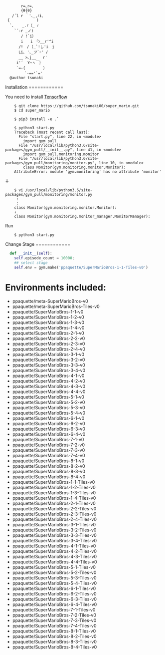            r=､r=､                  
           {θ{θ}                   
       /´l r ｀'､_,ﾉi、              
     {            )                
      `､ 　 _.r（_ ﾉ                 
        `´-r _ノ)                   
           / !`i）                  
           i　　i　｢ﾝ__r'^i          
          /!　/ (_`!し'i　j          
          Li､ '､_ツ`ｰ' /             
          __ >､j__   r'             
         i'´  Y⌒ヽ￣｝               
         `=-{        ）             
           　`-=='`='               
      @author tsunaki                 

<div id="installation"></div>Installation
============

You need to install [Tensorflow](https://www.tensorflow.org/)

```shell
    $ git clone https://github.com/tsunaki00/super_mario.git
    $ cd super_mario
```

```shell
    $ pip3 install -e .`
```

```shell
    $ python3 start.py 
    Traceback (most recent call last):
      File "start.py", line 22, in <module>
        import gym_pull
      File "/usr/local/lib/python3.6/site-packages/gym_pull/__init__.py", line 41, in <module>
        import gym_pull.monitoring.monitor
      File "/usr/local/lib/python3.6/site-packages/gym_pull/monitoring/monitor.py", line 10, in <module>
        class Monitor(gym.monitoring.monitor.Monitor):
    AttributeError: module 'gym.monitoring' has no attribute 'monitor'
```
 ↓
```shell
    $ vi /usr/local/lib/python3.6/site-packages/gym_pull/monitoring/monitor.py
     :
     :
    class Monitor(gym.monitoring.monitor.Monitor):
    ↓
    class Monitor(gym.monitoring.monitor_manager.MonitorManager):
```

Run

```shell
    $ python3 start.py
```

<div id="changeStage"></div>Change Stage
============

```python
  def __init__(self):
    self.episode_count = 10000;
    ## select stage
    self.env = gym.make('ppaquette/SuperMarioBros-1-1-Tiles-v0')
```

Environments included:
============
- ppaquette/meta-SuperMarioBros-v0
- ppaquette/meta-SuperMarioBros-Tiles-v0
- ppaquette/SuperMarioBros-1-1-v0
- ppaquette/SuperMarioBros-1-2-v0
- ppaquette/SuperMarioBros-1-3-v0
- ppaquette/SuperMarioBros-1-4-v0
- ppaquette/SuperMarioBros-2-1-v0
- ppaquette/SuperMarioBros-2-2-v0
- ppaquette/SuperMarioBros-2-3-v0
- ppaquette/SuperMarioBros-2-4-v0
- ppaquette/SuperMarioBros-3-1-v0
- ppaquette/SuperMarioBros-3-2-v0
- ppaquette/SuperMarioBros-3-3-v0
- ppaquette/SuperMarioBros-3-4-v0
- ppaquette/SuperMarioBros-4-1-v0
- ppaquette/SuperMarioBros-4-2-v0
- ppaquette/SuperMarioBros-4-3-v0
- ppaquette/SuperMarioBros-4-4-v0
- ppaquette/SuperMarioBros-5-1-v0
- ppaquette/SuperMarioBros-5-2-v0
- ppaquette/SuperMarioBros-5-3-v0
- ppaquette/SuperMarioBros-5-4-v0
- ppaquette/SuperMarioBros-6-1-v0
- ppaquette/SuperMarioBros-6-2-v0
- ppaquette/SuperMarioBros-6-3-v0
- ppaquette/SuperMarioBros-6-4-v0
- ppaquette/SuperMarioBros-7-1-v0
- ppaquette/SuperMarioBros-7-2-v0
- ppaquette/SuperMarioBros-7-3-v0
- ppaquette/SuperMarioBros-7-4-v0
- ppaquette/SuperMarioBros-8-1-v0
- ppaquette/SuperMarioBros-8-2-v0
- ppaquette/SuperMarioBros-8-3-v0
- ppaquette/SuperMarioBros-8-4-v0
- ppaquette/SuperMarioBros-1-1-Tiles-v0
- ppaquette/SuperMarioBros-1-2-Tiles-v0
- ppaquette/SuperMarioBros-1-3-Tiles-v0
- ppaquette/SuperMarioBros-1-4-Tiles-v0
- ppaquette/SuperMarioBros-2-1-Tiles-v0
- ppaquette/SuperMarioBros-2-2-Tiles-v0
- ppaquette/SuperMarioBros-2-3-Tiles-v0
- ppaquette/SuperMarioBros-2-4-Tiles-v0
- ppaquette/SuperMarioBros-3-1-Tiles-v0
- ppaquette/SuperMarioBros-3-2-Tiles-v0
- ppaquette/SuperMarioBros-3-3-Tiles-v0
- ppaquette/SuperMarioBros-3-4-Tiles-v0
- ppaquette/SuperMarioBros-4-1-Tiles-v0
- ppaquette/SuperMarioBros-4-2-Tiles-v0
- ppaquette/SuperMarioBros-4-3-Tiles-v0
- ppaquette/SuperMarioBros-4-4-Tiles-v0
- ppaquette/SuperMarioBros-5-1-Tiles-v0
- ppaquette/SuperMarioBros-5-2-Tiles-v0
- ppaquette/SuperMarioBros-5-3-Tiles-v0
- ppaquette/SuperMarioBros-5-4-Tiles-v0
- ppaquette/SuperMarioBros-6-1-Tiles-v0
- ppaquette/SuperMarioBros-6-2-Tiles-v0
- ppaquette/SuperMarioBros-6-3-Tiles-v0
- ppaquette/SuperMarioBros-6-4-Tiles-v0
- ppaquette/SuperMarioBros-7-1-Tiles-v0
- ppaquette/SuperMarioBros-7-2-Tiles-v0
- ppaquette/SuperMarioBros-7-3-Tiles-v0
- ppaquette/SuperMarioBros-7-4-Tiles-v0
- ppaquette/SuperMarioBros-8-1-Tiles-v0
- ppaquette/SuperMarioBros-8-2-Tiles-v0
- ppaquette/SuperMarioBros-8-3-Tiles-v0
- ppaquette/SuperMarioBros-8-4-Tiles-v0
